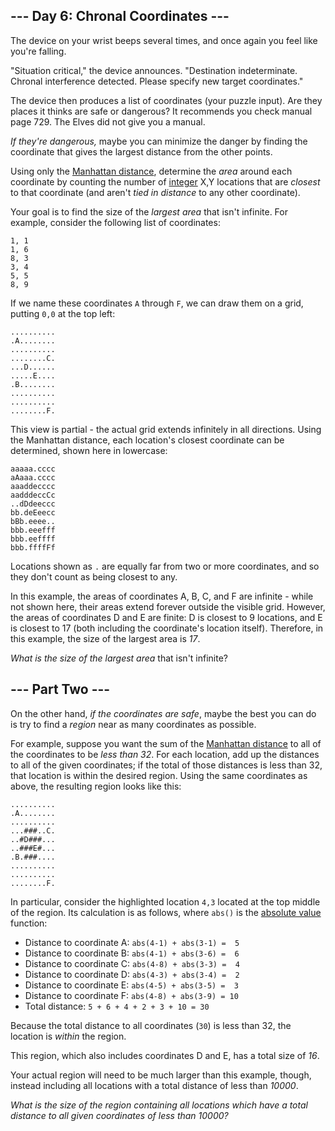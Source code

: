 ## \--- Day 6: Chronal Coordinates ---

The device on your wrist beeps several times, and once again you feel
like you're
falling.

"<span title="Why is the situation always critical? Why can&#39;t the situation just be boring for once?">Situation
critical</span>," the device announces. "Destination indeterminate.
Chronal interference detected. Please specify new target coordinates."

The device then produces a list of coordinates (your puzzle input). Are
they places it thinks are safe or dangerous? It recommends you check
manual page 729. The Elves did not give you a manual.

*If they're dangerous,* maybe you can minimize the danger by finding the
coordinate that gives the largest distance from the other points.

Using only the [Manhattan
distance](https://en.wikipedia.org/wiki/Taxicab_geometry), determine the
*area* around each coordinate by counting the number of
[integer](https://en.wikipedia.org/wiki/Integer) X,Y locations that are
*closest* to that coordinate (and aren't *tied in distance* to any other
coordinate).

Your goal is to find the size of the *largest area* that isn't infinite.
For example, consider the following list of coordinates:

    1, 1
    1, 6
    8, 3
    3, 4
    5, 5
    8, 9

If we name these coordinates `A` through `F`, we can draw them on a
grid, putting `0,0` at the top left:

    ..........
    .A........
    ..........
    ........C.
    ...D......
    .....E....
    .B........
    ..........
    ..........
    ........F.

This view is partial - the actual grid extends infinitely in all
directions. Using the Manhattan distance, each location's closest
coordinate can be determined, shown here in lowercase:

    aaaaa.cccc
    aAaaa.cccc
    aaaddecccc
    aadddeccCc
    ..dDdeeccc
    bb.deEeecc
    bBb.eeee..
    bbb.eeefff
    bbb.eeffff
    bbb.ffffFf

Locations shown as `.` are equally far from two or more coordinates, and
so they don't count as being closest to any.

In this example, the areas of coordinates A, B, C, and F are infinite -
while not shown here, their areas extend forever outside the visible
grid. However, the areas of coordinates D and E are finite: D is closest
to 9 locations, and E is closest to 17 (both including the coordinate's
location itself). Therefore, in this example, the size of the largest
area is *17*.

*What is the size of the largest area* that isn't infinite?


## \--- Part Two ---

On the other hand, *if the coordinates are safe*, maybe the best you can
do is try to find a *region* near as many coordinates as possible.

For example, suppose you want the sum of the [Manhattan
distance](https://en.wikipedia.org/wiki/Taxicab_geometry) to all of the
coordinates to be *less than 32*. For each location, add up the
distances to all of the given coordinates; if the total of those
distances is less than 32, that location is within the desired region.
Using the same coordinates as above, the resulting region looks like
this:

    ..........
    .A........
    ..........
    ...###..C.
    ..#D###...
    ..###E#...
    .B.###....
    ..........
    ..........
    ........F.

In particular, consider the highlighted location `4,3` located at the
top middle of the region. Its calculation is as follows, where `abs()`
is the [absolute value](https://en.wikipedia.org/wiki/Absolute_value)
function:

  - Distance to coordinate A: `abs(4-1) + abs(3-1) =  5`
  - Distance to coordinate B: `abs(4-1) + abs(3-6) =  6`
  - Distance to coordinate C: `abs(4-8) + abs(3-3) =  4`
  - Distance to coordinate D: `abs(4-3) + abs(3-4) =  2`
  - Distance to coordinate E: `abs(4-5) + abs(3-5) =  3`
  - Distance to coordinate F: `abs(4-8) + abs(3-9) = 10`
  - Total distance: `5 + 6 + 4 + 2 + 3 + 10 = 30`

Because the total distance to all coordinates (`30`) is less than 32,
the location is *within* the region.

This region, which also includes coordinates D and E, has a total size
of *16*.

Your actual region will need to be much larger than this example,
though, instead including all locations with a total distance of less
than *10000*.

*What is the size of the region containing all locations which have a
total distance to all given coordinates of less than 10000?*

